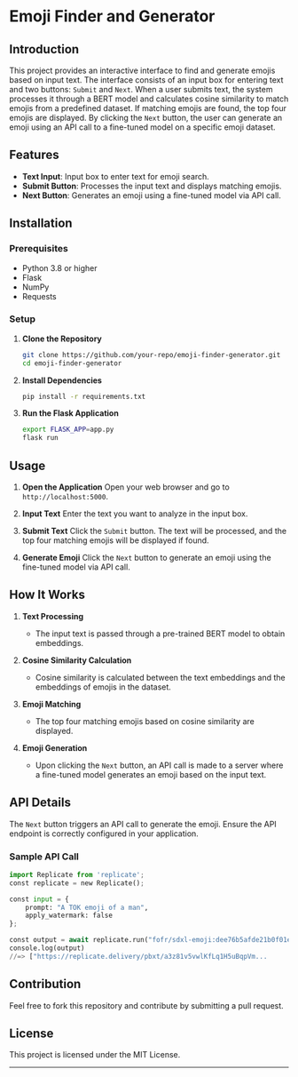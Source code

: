 

# Emoji Finder and Generator

## Introduction
This project provides an interactive interface to find and generate emojis based on input text. The interface consists of an input box for entering text and two buttons: `Submit` and `Next`. When a user submits text, the system processes it through a BERT model and calculates cosine similarity to match emojis from a predefined dataset. If matching emojis are found, the top four emojis are displayed. By clicking the `Next` button, the user can generate an emoji using an API call to a fine-tuned model on a specific emoji dataset.

## Features
- **Text Input**: Input box to enter text for emoji search.
- **Submit Button**: Processes the input text and displays matching emojis.
- **Next Button**: Generates an emoji using a fine-tuned model via API call.

## Installation

### Prerequisites
- Python 3.8 or higher
- Flask
- NumPy
- Requests

### Setup
1. **Clone the Repository**
   ```bash
   git clone https://github.com/your-repo/emoji-finder-generator.git
   cd emoji-finder-generator
   ```

2. **Install Dependencies**
   ```bash
   pip install -r requirements.txt
   ```

3. **Run the Flask Application**
   ```bash
   export FLASK_APP=app.py
   flask run
   ```

## Usage

1. **Open the Application**
   Open your web browser and go to `http://localhost:5000`.

2. **Input Text**
   Enter the text you want to analyze in the input box.

3. **Submit Text**
   Click the `Submit` button. The text will be processed, and the top four matching emojis will be displayed if found.

4. **Generate Emoji**
   Click the `Next` button to generate an emoji using the fine-tuned model via API call.

## How It Works

1. **Text Processing**
   - The input text is passed through a pre-trained BERT model to obtain embeddings.
   
2. **Cosine Similarity Calculation**
   - Cosine similarity is calculated between the text embeddings and the embeddings of emojis in the dataset.
   
3. **Emoji Matching**
   - The top four matching emojis based on cosine similarity are displayed.

4. **Emoji Generation**
   - Upon clicking the `Next` button, an API call is made to a server where a fine-tuned model generates an emoji based on the input text.

## API Details
The `Next` button triggers an API call to generate the emoji. Ensure the API endpoint is correctly configured in your application.

### Sample API Call
```python
import Replicate from 'replicate';
const replicate = new Replicate();

const input = {
    prompt: "A TOK emoji of a man",
    apply_watermark: false
};

const output = await replicate.run("fofr/sdxl-emoji:dee76b5afde21b0f01ed7925f0665b7e879c50ee718c5f78a9d38e04d523cc5e", { input });
console.log(output)
//=> ["https://replicate.delivery/pbxt/a3z81v5vwlKfLq1H5uBqpVm...
```

## Contribution
Feel free to fork this repository and contribute by submitting a pull request.

## License
This project is licensed under the MIT License.

---

